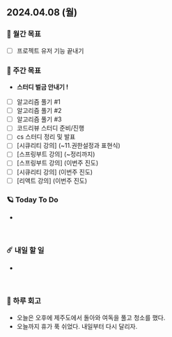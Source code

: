 ## 2024.04.08 (월)

### 🚀 월간 목표

- [ ] 프로젝트 유저 기능 끝내기
  <br/>

### 💫 주간 목표

- **스터디 벌금 안내기 !**
- [ ] 알고리즘 풀기 #1
- [ ] 알고리즘 풀기 #2
- [ ] 알고리즘 풀기 #3
- [ ] 코드리뷰 스터디 준비/진행
- [ ] cs 스터디 정리 및 발표
- [ ] [시큐리티 강의] (~11.권한설정과 표현식)
- [ ] [스프링부트 강의] (~정리까지)
- [ ] [스프링부트 강의] (이번주 진도)
- [ ] [시큐리티 강의] (이번주 진도)
- [ ] [리액트 강의] (이번주 진도)
  <br/>

### 🪐 Today To Do

-

<br/>

### ☄️ 내일 할 일

-

<br/>

### 👾 하루 회고

- 오늘은 오후에 제주도에서 돌아와 여독을 풀고 청소를 했다.
- 오늘까지 휴가 푹 쉬었다. 내일부터 다시 달리자.